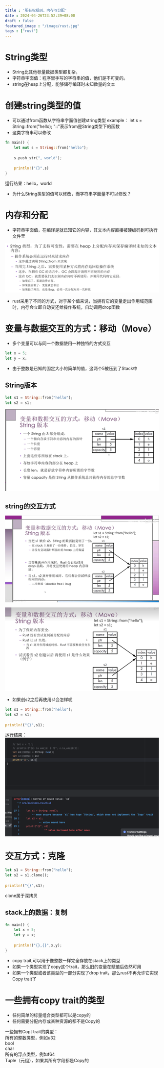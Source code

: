 ```yaml
---
title : '所有权规则，内存与分配'
date : 2024-04-26T23:52:39+08:00
draft : false
featured_image : "/image/rust.jpg"
tags : ["rust"]
---
```


# String类型
- String比其他标量数据类型都复杂。
- 字符串字面值：程序里手写的字符串的值，他们是不可变的。
- string在heap上分配，能够储存编译时未知数量的文本

# 创建string类型的值
- 可以通过from函数从字符串字面值创建string类型
example：
    let s = String::from("hello);
    "::"表示from是String类型下的函数
- 这类字符串可以修改

```rust
fn main() {
    let mut s = String::from("hello");

    s.push_str(", world");

    println!("{}",s)
}
```
运行结果：hello，world


- 为什么String类型的值可以修改，而字符串字面量不可以修改？

# 内存和分配

- 字符串字面值，在编译是就已知它的内容，其文本内容直接被硬编码到可执行文件里

![](/image/String1.png)

- rust采用了不同的方式，对于某个值来说，当拥有它的变量走出作用域范围时，内存会立即自动交还给操作系统，自动调用drop函数


# 变量与数据交互的方式：移动（Move）

- 多个变量可以与同一个数据使用一种独特的方式交互

```rust
let x = 5;
let y = x;
```

- 由于整数是已知的固定大小的简单的值，这两个5被压到了Stack中

## String版本

```rust
let s1 = String::from("hello");
let s2 = s1;
```

![string的组成](/image/string2.png)

## string的交互方式

![危险](/image/string3.png)

![rust的处理方法](/image/string4.png)

- 如果创s2之后再使用s1会怎样呢

```rust
let s1 = String::from("hello");
let s2 = s1;

println!("{}",s1);
```

运行结果：
![运行结果](/image/string5.png)


# 交互方式：克隆
```rust
let s1 = String::from("hello");
let s2 = s1.clone();

println!("{}",s1);
```

clone属于深拷贝

## stack上的数据：复制

```rust
fn main() {
    let x = 5;
    let y = x;

    println!("{},{}",x,y);
}
```

- copy trait,可以用于像整数一样完全存放在stack上的类型
- 如果一个类型实现了copy这个trait，那么旧的变量在赋值后依然可用
- 如果一个类型或者该类型的一部分实现了drop trait，那么rust不再允许它实现Copy trait了

# 一些拥有copy trait的类型

- 任何简单的标量组合类型都可以是copy的
- 任何需要分配内存或某种资源的都不是Copy的

一些拥有Copt trait的类型：  
    所有的整数类型，例如u32  
    bool  
    char  
    所有的浮点类型，例如f64  
    Tuple（元组），如果其所有字段都是Copy的  
